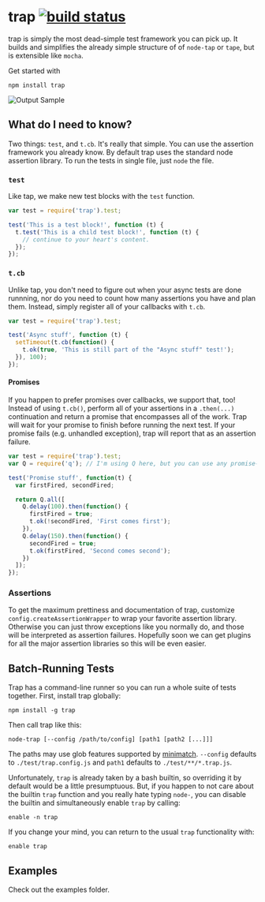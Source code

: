 # trap [![build status](https://secure.travis-ci.org/danielmoore/trap.png)](http://next.travis-ci.org/danielmoore/trap)

trap is simply the most dead-simple test framework you can pick up. It builds and simplifies
the already simple structure of of `node-tap` or `tape`, but is extensible like `mocha`.

Get started with

    npm install trap

![Output Sample][output-sample]

## What do I need to know?

Two things: `test`, and `t.cb`. It's really that simple. You can use the assertion framework
you already know. By default trap uses the standard node assertion library. To run the tests in
single file, just `node` the file.

### `test`

Like tap, we make new test blocks with the `test` function.

```javascript
var test = require('trap').test;

test('This is a test block!', function (t) {
  t.test('This is a child test block!', function (t) {
    // continue to your heart's content.
  });
});
```

### `t.cb`

Unlike tap, you don't need to figure out when your async tests are done runnning, nor
do you need to count how many assertions you have and plan them. Instead, simply register
all of your callbacks with `t.cb`.

```javascript
var test = require('trap').test;

test('Async stuff', function (t) {
  setTimeout(t.cb(function() {
    t.ok(true, 'This is still part of the "Async stuff" test!');
  }), 100);
});
```

#### Promises

If you happen to prefer promises over callbacks, we support that, too! Instead of using
`t.cb()`, perform all of your assertions in a `.then(...)` continuation and return a
promise that encompasses all of the work. Trap will wait for your promise to finish before
running the next test. If your promise fails (e.g. unhandled exception), trap will report
that as an assertion failure.

```javascript
var test = require('trap').test;
var Q = require('q'); // I'm using Q here, but you can use any promise-compliant library.

test('Promise stuff', function(t) {
  var firstFired, secondFired;

  return Q.all([
    Q.delay(100).then(function() {
      firstFired = true;
      t.ok(!secondFired, 'First comes first');
    }),
    Q.delay(150).then(function() {
      secondFired = true;
      t.ok(firstFired, 'Second comes second');
    })
  ]);
});
```

### Assertions

To get the maximum prettiness and documentation of trap, customize
`config.createAssertionWrapper` to wrap your favorite assertion library. Otherwise
you can just throw exceptions like you normally do, and those will be interpreted as
assertion failures. Hopefully soon we can get plugins for all the major assertion
libraries so this will be even easier.

## Batch-Running Tests

Trap has a command-line runner so you can run a whole suite of tests together. First, install trap globally:

    npm install -g trap

Then call trap like this:

    node-trap [--config /path/to/config] [path1 [path2 [...]]]

The paths may use glob features supported by [minimatch][]. `--config` defaults to `./test/trap.config.js`
and `path1` defaults to `./test/**/*.trap.js`.

Unfortunately, `trap` is already taken by a bash builtin, so overriding it by default would be a little
presumptuous. But, if you happen to not care about the builtin `trap` function and you really hate typing
`node-`, you can disable the builtin and simultaneously enable `trap` by calling:

    enable -n trap

If you change your mind, you can return to the usual `trap` functionality with:

    enable trap

## Examples

Check out the examples folder.

[minimatch]: https://github.com/isaacs/minimatch
[output-sample]: https://www.evernote.com/shard/s219/sh/fe24811a-5dad-4bce-94c1-360f2a7ad7b6/4674dfbf9231a0b14db31c631243da00/res/ac8f0327-dba1-42ea-830f-9dc9fb6cf6af/skitch.png
